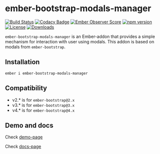 # ember-bootstrap-modals-manager

[![Build Status](https://travis-ci.org/onechiporenko/ember-bootstrap-modals-manager.svg?branch=master)](https://travis-ci.org/onechiporenko/ember-bootstrap-modals-manager)
[![Codacy Badge](https://www.codacy.com/project/badge/062ef689838e43dfa46eecd1f74f22af)](https://www.codacy.com/app/cv_github/ember-bootstrap-modals-manager)
[![Ember Observer Score](https://emberobserver.com/badges/ember-bootstrap-modals-manager.svg)](https://emberobserver.com/addons/ember-bootstrap-modals-manager)
[![npm version](https://badge.fury.io/js/ember-bootstrap-modals-manager.png)](http://badge.fury.io/js/ember-bootstrap-modals-manager)
[![License](http://img.shields.io/:license-mit-blue.svg)](http://doge.mit-license.org)
[![Downloads](http://img.shields.io/npm/dm/ember-bootstrap-modals-manager.svg)](https://www.npmjs.com/package/ember-bootstrap-modals-manager)

`ember-bootstrap-modals-manager` is an Ember-addon that provides a simple mechanism for interaction with user using modals. This addon is based on modals from `ember-bootstrap`.

## Installation

`ember i ember-bootstrap-modals-manager`

## Compatibility

* v2.* is for `ember-bootstrap@2.x`
* v3.* is for `ember-bootstrap@3.x`
* v4.* is for `ember-bootstrap@4.x`

## Demo and docs

Check [demo-page](https://onechiporenko.github.io/ember-bootstrap-modals-manager/demo)

Check [docs-page](https://onechiporenko.github.io/ember-bootstrap-modals-manager)
